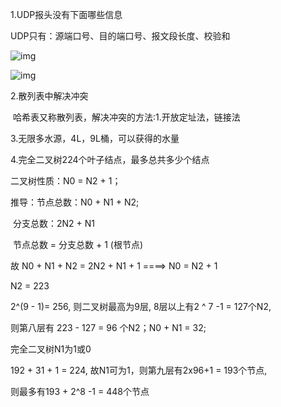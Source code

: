 1.UDP报头没有下面哪些信息

UDP只有：源端口号、目的端口号、报文段长度、校验和

![img](https://img-blog.csdnimg.cn/20190123005231633.png?x-oss-process=image/watermark,type_ZmFuZ3poZW5naGVpdGk,shadow_10,text_aHR0cHM6Ly9ibG9nLmNzZG4ubmV0L0lUX1F1YW53dWRp,size_16,color_FFFFFF,t_70)

![img](https://img-blog.csdnimg.cn/20190123005731903.png?x-oss-process=image/watermark,type_ZmFuZ3poZW5naGVpdGk,shadow_10,text_aHR0cHM6Ly9ibG9nLmNzZG4ubmV0L0lUX1F1YW53dWRp,size_16,color_FFFFFF,t_70)

2.散列表中解决冲突

​	哈希表又称散列表，解决冲突的方法:1.开放定址法，链接法



3.无限多水源，4L，9L桶，可以获得的水量



4.完全二叉树224个叶子结点，最多总共多少个结点

二叉树性质：N0 = N2 + 1；

推导：节点总数：N0 + N1 + N2;

​			分支总数：2N2 + N1

​	节点总数 = 分支总数 + 1 (根节点)

故 N0 + N1 + N2 = 2N2 + N1 + 1  ====>  N0 = N2 + 1



N2 = 223

2^(9 - 1)= 256, 则二叉树最高为9层, 8层以上有2 ^ 7 -1 = 127个N2,

则第八层有 223 - 127 = 96 个N2；N0 + N1 = 32;

完全二叉树N1为1或0

192 + 31 + 1 = 224, 故N1可为1，则第九层有2x96+1 = 193个节点, 

则最多有193 + 2^8 -1 = 448个节点

